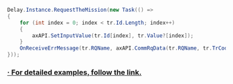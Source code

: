 ```C#
Delay.Instance.RequestTheMission(new Task(() =>
{
    for (int index = 0; index < tr.Id.Length; index++)
    {
        axAPI.SetInputValue(tr.Id[index], tr.Value?[index]);
    }
    OnReceiveErrMessage(tr.RQName, axAPI.CommRqData(tr.RQName, tr.TrCode, tr.PrevNext, tr.ScreenNo));
}));
```
### [· For detailed examples, follow the link.](https://github.com/Share-Invest/open-api-modules/tree/dev/OpenAPI.TR.Constraints)
